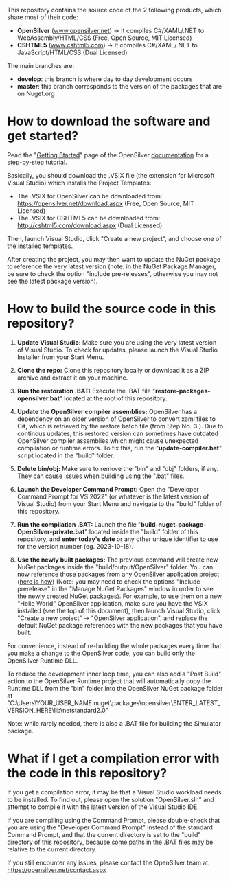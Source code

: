 This repository contains the source code of the 2 following products, which share most of their code:
- **OpenSilver** (www.opensilver.net) &rarr; It compiles C#/XAML/.NET to WebAssembly/HTML/CSS (Free, Open Source, MIT Licensed)
- **CSHTML5** (www.cshtml5.com) &rarr; It compiles C#/XAML/.NET to JavaScript/HTML/CSS (Dual Licensed)

The main branches are:
- **develop**: this branch is where day to day development occurs
- **master**: this branch corresponds to the version of the packages that are on Nuget.org


# How to download the software and get started?

Read the "[Getting Started](http://doc.opensilver.net/documentation/general/getting-started-tour.html)" page of the OpenSilver [documentation](http://doc.opensilver.net/) for a step-by-step tutorial.

Basically, you should download the .VSIX file (the extension for Microsoft Visual Studio) which installs the Project Templates:
- The .VSIX for OpenSilver can be downloaded from: https://opensilver.net/download.aspx (Free, Open Source, MIT Licensed)
- The .VSIX for CSHTML5 can be downloaded from: http://cshtml5.com/download.aspx (Dual Licensed)

Then, launch Visual Studio, click "Create a new project", and choose one of the installed templates.

After creating the project, you may then want to update the NuGet package to reference the very latest version (note: in the NuGet Package Manager, be sure to check the option "include pre-releases", otherwise you may not see the latest package version).



# How to build the source code in this repository?

1. **Update Visual Studio:** Make sure you are using the very latest version of Visual Studio. To check for updates, please launch the Visual Studio Installer from your Start Menu.

2. **Clone the repo:** Clone this repository locally or download it as a ZIP archive and extract it on your machine.

3. **Run the restoration .BAT:** Execute the .BAT file "**restore-packages-opensilver.bat**" located at the root of this repository.

4. **Update the OpenSilver compiler assemblies:** OpenSilver has a dependency on an older version of OpenSilver to convert xaml files to C#, which is retrieved by the restore batch file (from Step No. **3.**). 
Due to continous updates, this restored version can sometimes have outdated OpenSilver compiler assemblies which might cause unexpected compilation or runtime errors. To fix this, run the "**update-compiler.bat**" script located in the "build" folder.

5. **Delete bin/obj:** Make sure to remove the "bin" and "obj" folders, if any. They can cause issues when building using the ".bat" files.

6. **Launch the Developer Command Prompt:** Open the "Developer Command Prompt for VS 2022" (or whatever is the latest version of Visual Studio) from your Start Menu and navigate to the "build" folder of this repository.

7. **Run the compilation .BAT:** Launch the file "**build-nuget-package-OpenSilver-private.bat**" located inside the "build" folder of this repository, and **enter today's date** or any other unique identifier to use for the version number (eg. 2023-10-18).

8. **Use the newly built packages:** The previous command will create new NuGet packages inside the "build/output/OpenSilver" folder. You can now reference those packages from any OpenSilver application project ([here is how](https://stackoverflow.com/a/55167481/17088417)) (Note: you may need to check the options "Include prerelease" in the "Manage NuGet Packages" window in order to see the newly created NuGet packages). For example, to use them on a new "Hello World" OpenSilver application, make sure you have the VSIX installed (see the top of this document), then launch Visual Studio, click "Create a new project" -> "OpenSilver application", and replace the default NuGet package references with the new packages that you have built.
  
For convenience, instead of re-building the whole packages every time that you make a change to the OpenSilver code, you can build only the OpenSilver Runtime DLL.
  
To reduce the development inner loop time, you can also add a "Post Build" action to the OpenSilver Runtime project that will automatically copy the Runtime DLL from the "bin" folder into the OpenSilver NuGet package folder at "C:\Users\YOUR_USER_NAME\.nuget\packages\opensilver\ENTER_LATEST_VERSION_HERE\lib\netstandard2.0\"

Note: while rarely needed, there is also a .BAT file for building the Simulator package.

# What if I get a compilation error with the code in this repository?

If you get a compilation error, it may be that a Visual Studio workload needs to be installed. To find out, please open the solution "OpenSilver.sln" and attempt to compile it with the latest version of the Visual Studio IDE.

If you are compiling using the Command Prompt, please double-check that you are using the "Developer Command Prompt" instead of the standard Command Prompt, and that the current directory is set to the "build" directory of this repository, because some paths in the .BAT files may be relative to the current directory.

If you still encounter any issues, please contact the OpenSilver team at: https://opensilver.net/contact.aspx





